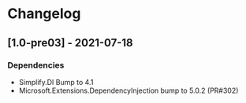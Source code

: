# Changelog

## [1.0-pre03] - 2021-07-18

### Dependencies

- Simplify.DI Bump to 4.1
- Microsoft.Extensions.DependencyInjection bump to 5.0.2 (PR#302)